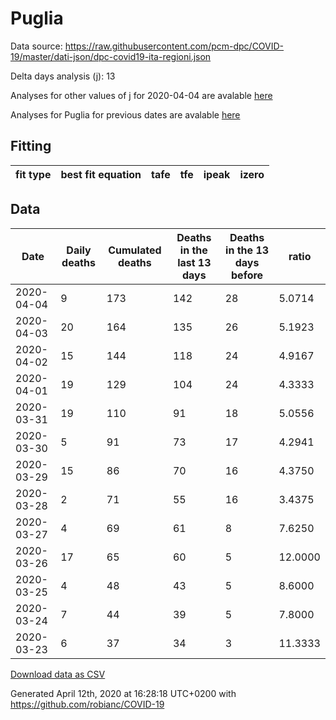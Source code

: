 # Puglia

Data source: https://raw.githubusercontent.com/pcm-dpc/COVID-19/master/dati-json/dpc-covid19-ita-regioni.json

Delta days analysis (j): 13

Analyses for other values of j for 2020-04-04 are avalable [here](../README.md)

Analyses for Puglia for previous dates are avalable [here](../../README.md)

## Fitting 
|fit type|best fit equation|tafe|tfe|ipeak|izero|
|-------|-----|--------|------|---|---|

## Data
|Date|Daily deaths|Cumulated deaths|Deaths in the last 13 days|Deaths in the 13 days before|ratio|
|----|----------|-----------|-------|--------------------|-----|
|2020-04-04|9|173|142|28|5.0714|
|2020-04-03|20|164|135|26|5.1923|
|2020-04-02|15|144|118|24|4.9167|
|2020-04-01|19|129|104|24|4.3333|
|2020-03-31|19|110|91|18|5.0556|
|2020-03-30|5|91|73|17|4.2941|
|2020-03-29|15|86|70|16|4.3750|
|2020-03-28|2|71|55|16|3.4375|
|2020-03-27|4|69|61|8|7.6250|
|2020-03-26|17|65|60|5|12.0000|
|2020-03-25|4|48|43|5|8.6000|
|2020-03-24|7|44|39|5|7.8000|
|2020-03-23|6|37|34|3|11.3333|

[Download data as CSV](COVID-19_puglia_j13_2020-04-04.csv)

Generated April 12th, 2020 at 16:28:18 UTC+0200 with https://github.com/robianc/COVID-19
